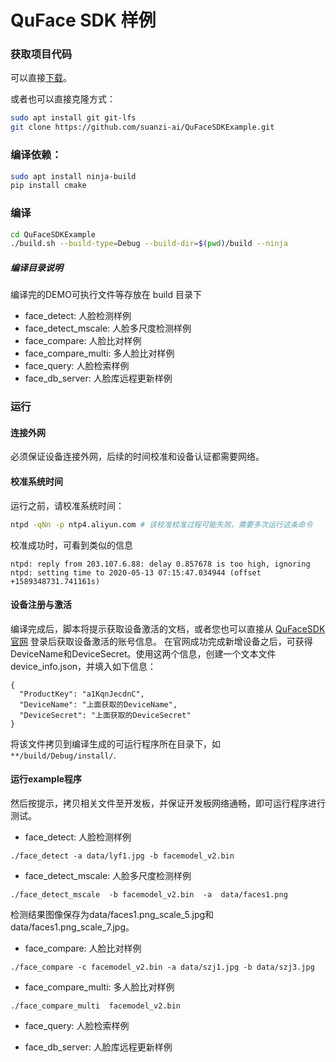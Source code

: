 # QuFace SDK 样例

### 获取项目代码

可以直接[下载](https://github.com/suanzi-ai/QuFaceSDKExample/archive/master.zip)。

或者也可以直接克隆方式：

```bash
sudo apt install git git-lfs
git clone https://github.com/suanzi-ai/QuFaceSDKExample.git
```

### 编译依赖：

```bash
sudo apt install ninja-build
pip install cmake
```

### 编译

```bash
cd QuFaceSDKExample
./build.sh --build-type=Debug --build-dir=$(pwd)/build --ninja
```

##### 编译目录说明

编译完的DEMO可执行文件等存放在 build 目录下

- face_detect: 人脸检测样例
- face_detect_mscale: 人脸多尺度检测样例
- face_compare: 人脸比对样例
- face_compare_multi: 多人脸比对样例
- face_query: 人脸检索样例
- face_db_server: 人脸库远程更新样例

### 运行

#### 连接外网
必须保证设备连接外网，后续的时间校准和设备认证都需要网络。

#### 校准系统时间
运行之前，请校准系统时间：

```bash
ntpd -qNn -p ntp4.aliyun.com # 该校准校准过程可能失败，需要多次运行这条命令
```
校准成功时，可看到类似的信息
```
ntpd: reply from 203.107.6.88: delay 0.857678 is too high, ignoring
ntpd: setting time to 2020-05-13 07:15:47.034944 (offset +1589348731.741161s)
```

#### 设备注册与激活
编译完成后，脚本将提示获取设备激活的文档，或者您也可以直接从 [QuFaceSDK 官网](https://www.quvision.com/) 登录后获取设备激活的账号信息。
在官网成功完成新增设备之后，可获得DeviceName和DeviceSecret。使用这两个信息，创建一个文本文件device_info.json，并填入如下信息：
```
{
  "ProductKey": "a1KqnJecdnC",
  "DeviceName": "上面获取的DeviceName",
  "DeviceSecret": "上面获取的DeviceSecret"
}
```
将该文件拷贝到编译生成的可运行程序所在目录下，如```**/build/Debug/install/```.

#### 运行example程序
然后按提示，拷贝相关文件至开发板，并保证开发板网络通畅，即可运行程序进行测试。

- face_detect: 人脸检测样例
```
./face_detect -a data/lyf1.jpg -b facemodel_v2.bin
```

- face_detect_mscale: 人脸多尺度检测样例
```
./face_detect_mscale  -b facemodel_v2.bin  -a  data/faces1.png
```
检测结果图像保存为data/faces1.png_scale_5.jpg和data/faces1.png_scale_7.jpg。

- face_compare: 人脸比对样例
```
./face_compare -c facemodel_v2.bin -a data/szj1.jpg -b data/szj3.jpg
```

- face_compare_multi: 多人脸比对样例
```
./face_compare_multi  facemodel_v2.bin
```

- face_query: 人脸检索样例

- face_db_server: 人脸库远程更新样例